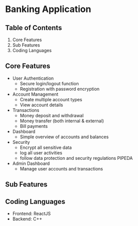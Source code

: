 # Banking Application

## Table of Contents
1. Core Features
2. Sub Features
3. Coding Languages

## Core Features
- User Authentication
  - Secure login/logout function
  - Registration with password encryption
- Account Management
  - Create multiple account types
  - View account details
- Transactions
  - Money deposit and withdrawal
  - Money transfer (both internal & external)
  - Bill payments
- Dashboard
  - Simple overview of accounts and balances
- Security
  - Encrypt all sensitive data
  - log all user activities
  - follow data protection and security regulations PIPEDA
- Admin Dashboard
  - Manage user accounts and transactions
 
## Sub Features

## Coding Languages
- Frontend: ReactJS
- Backend: C++
